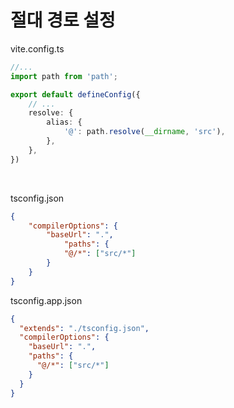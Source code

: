 # 절대 경로 설정

vite.config.ts
```ts
//...
import path from 'path';

export default defineConfig({
    // ...
    resolve: {
        alias: {
            '@': path.resolve(__dirname, 'src'),
        },
    },
})
```

<br>

tsconfig.json
```json
{
    "compilerOptions": {
        "baseUrl": ".",
            "paths": {
            "@/*": ["src/*"]
        }
    }
}
```
tsconfig.app.json
```json
{
  "extends": "./tsconfig.json",
  "compilerOptions": {
    "baseUrl": ".",
    "paths": {
      "@/*": ["src/*"]
    }
  }
}
```